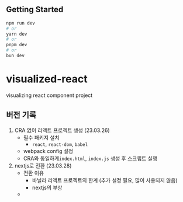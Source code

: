 ## Getting Started

```bash
npm run dev
# or
yarn dev
# or
pnpm dev
# or
bun dev
```

# visualized-react

visualizing react component project

## 버전 기록

1. CRA 없이 리액트 프로젝트 생성 (23.03.26)
   - 필수 패키지 설치
     - `react`, `react-dom`, `babel`
   - webpack config 설정
   - CRA와 동일하게`index.html`, `index.js` 생성 후 스크립트 실행
2. nextjs로 전환 (23.03.28)
   - 전환 이유
     - 바닐라 리액트 프로젝트의 한계 (추가 설정 필요, 많이 사용되지 않음)
     - nextjs의 부상
   -
